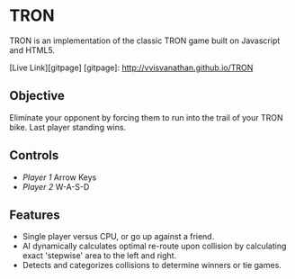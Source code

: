 # TRON

TRON is an implementation of the classic TRON game built on Javascript and
HTML5.

[Live Link][gitpage]
[gitpage]: http://vvisvanathan.github.io/TRON

## Objective

Eliminate your opponent by forcing them to run into the trail of your TRON
bike. Last player standing wins.

## Controls

- *Player 1* Arrow Keys
- *Player 2* W-A-S-D

## Features

- Single player versus CPU, or go up against a friend.
- AI dynamically calculates optimal re-route upon collision by calculating exact 'stepwise' area to the left and right.
- Detects and categorizes collisions to determine winners or tie games.
